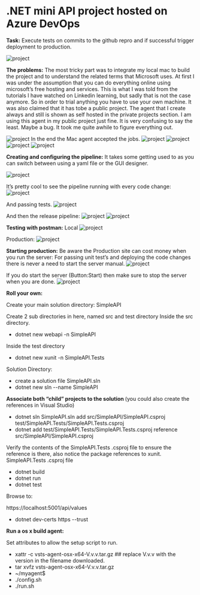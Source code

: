 <h1>.NET mini API project hosted on Azure DevOps</h1>
<b>Task:</b> Execute tests on commits to the github repro and if successful trigger deployment to production.

![project](https://github.com/kaiqa/DotNetSimpleAPITest/blob/master/img/1.png)

<b>The problems:</b>
The most tricky part was to integrate my local mac to build the project and to understand the related terms that Microsoft uses. 
At first I was under the assumption that you can do everything online using microsoft’s free hosting and services. This is what I was told from the tutorials I have watched on Linkedin learning, but sadly that is not the case anymore. So in order to trial anything you have to use your own machine. It was also claimed that it has tobe a public project. The agent that I create always and still is shown as self hosted in the private projects section. I am using this agent in my public project just fine. It is very confusing to say the least. Maybe a bug. It took me quite awhile to figure everything out.

![project](https://github.com/kaiqa/DotNetSimpleAPITest/blob/master/img/2.png)
In the end the Mac agent accepted the jobs.
![project](https://github.com/kaiqa/DotNetSimpleAPITest/blob/master/img/15.png)
![project](https://github.com/kaiqa/DotNetSimpleAPITest/blob/master/img/3.png)
![project](https://github.com/kaiqa/DotNetSimpleAPITest/blob/master/img/4.png)
![project](https://github.com/kaiqa/DotNetSimpleAPITest/blob/master/img/5.png)

<b>Creating and configuring the pipeline:</b>
It takes some getting used to as you can switch between using a yaml file or the GUI designer.

![project](https://github.com/kaiqa/DotNetSimpleAPITest/blob/master/img/6.png)

It’s pretty cool to see the pipeline running with every code change:
![project](https://github.com/kaiqa/DotNetSimpleAPITest/blob/master/img/7.png)

And passing tests.
![project](https://github.com/kaiqa/DotNetSimpleAPITest/blob/master/img/8.png)

And then the release pipeline:
![project](https://github.com/kaiqa/DotNetSimpleAPITest/blob/master/img/9.png)
![project](https://github.com/kaiqa/DotNetSimpleAPITest/blob/master/img/14.png)

<b>Testing with postman:</b>
Local
![project](https://github.com/kaiqa/DotNetSimpleAPITest/blob/master/img/10.png)

Production:
![project](https://github.com/kaiqa/DotNetSimpleAPITest/blob/master/img/11.png)

<b>Starting production:</b>
Be aware the Production site can cost money when you run the server:
For passing unit test’s and deploying the code changes there is never a need to start the server manual.
![project](https://github.com/kaiqa/DotNetSimpleAPITest/blob/master/img/12.png)

If you do start the server (Button:Start) then make sure to stop the server when you are done.
![project](https://github.com/kaiqa/DotNetSimpleAPITest/blob/master/img/13.png)



<b>Roll your own: </b>

Create your main solution directory: SimpleAPI 

Create 2 sub directories in here, named src and test directory
Inside the src directory.
-   dotnet new webapi -n SimpleAPI

Inside the test directory 
-   dotnet new xunit -n SimpleAPI.Tests


Solution Directory:

-    create a solution file SimpleAPI.sln
-    dotnet new sln --name SimpleAPI

 <b>Associate both “child” projects to the solution </b>
 (you could also create the references in Visual Studio)

-   dotnet sln SimpleAPI.sln add src/SimpleAPI/SimpleAPI.csproj test/SimpleAPI.Tests/SimpleAPI.Tests.csproj
-   dotnet add test/SimpleAPI.Tests/SimpleAPI.Tests.csproj reference src/SimpleAPI/SimpleAPI.csproj

Verify the contents of the SimpleAPI.Tests .csproj file to ensure the reference is there, also notice the package references to xunit.
SimpleAPI.Tests .csproj file

-   dotnet build
-   dotnet run
-   dotnet test

Browse to:

https://localhost:5001/api/values
-   dotnet dev-certs https --trust

<b>Run a os x build agent:</b>

Set attributes to allow the setup script to run.
-   xattr -c vsts-agent-osx-x64-V.v.v.tar.gz  ## replace V.v.v with the version in the filename downloaded.
-   tar xvfz vsts-agent-osx-x64-V.v.v.tar.gz
-   ~/myagent$ 
-   ./config.sh
-  ./run.sh
